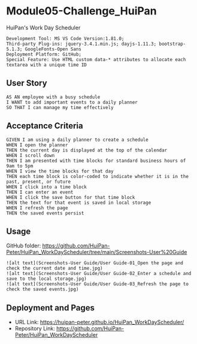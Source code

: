 # Module05-Challenge_HuiPan
HuiPan's Work Day Scheduler
```
Development Tool: MS VS Code Version:1.81.0;
Third-party Plug-ins: jquery-3.4.1.min.js; dayjs-1.11.3; bootstrap-5.1.3; GoogleFonts-Open Sans
Deployment Platform: GitHub;
Special Feature: Use HTML custom data-* attributes to allocate each textarea with a unique time ID
```
## User Story
```
AS AN employee with a busy schedule
I WANT to add important events to a daily planner
SO THAT I can manage my time effectively
```
## Acceptance Criteria
```
GIVEN I am using a daily planner to create a schedule
WHEN I open the planner
THEN the current day is displayed at the top of the calendar
WHEN I scroll down
THEN I am presented with time blocks for standard business hours of 9am to 5pm
WHEN I view the time blocks for that day
THEN each time block is color-coded to indicate whether it is in the past, present, or future
WHEN I click into a time block
THEN I can enter an event
WHEN I click the save button for that time block
THEN the text for that event is saved in local storage
WHEN I refresh the page
THEN the saved events persist
```
## Usage
GitHub folder: https://github.com/HuiPan-Peter/HuiPan_WorkDayScheduler/tree/main/Screenshots-User%20Guide
```
![alt text](Screenshots-User Guide/User Guide-01_Open the page and check the current date and time.jpg)
![alt text](Screenshots-User Guide/User Guide-02_Enter a schedule and save to the local storage.jpg)
![alt text](Screenshots-User Guide/User Guide-03_Refresh the page to check the saved events.jpg)

```
## Deployment and Pages
- URL Link: https://huipan-peter.github.io/HuiPan_WorkDayScheduler/
- Repository Link: https://github.com/HuiPan-Peter/HuiPan_WorkDayScheduler
